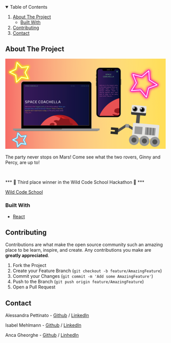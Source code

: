 <!-- TABLE OF CONTENTS -->
<details open="open">
  <summary>Table of Contents</summary>
  <ol>
    <li>
      <a href="#about-the-project">About The Project</a>
      <ul>
        <li><a href="#built-with">Built With</a></li>
      </ul>
    </li>
    <li><a href="#contributing">Contributing</a></li>
    <li><a href="#contact">Contact</a></li>
  </ol>
</details>

## About The Project

![Product Name Screen Shot](src/assets/Poster.png)

The party never stops on Mars! Come see what the two rovers, Ginny and Percy, are up to!

<!-- PROJECT LOGO -->
<br />
    <p> *** 🥉 Third place winner in the Wild Code School Hackathon 🥉 *** </p>
    <a href="https://www.wildcodeschool.com/en-GB"><p> Wild Code School</p></a>




### Built With


* [React](https://reactjs.org/)

 <!-- CONTRIBUTING -->
## Contributing

Contributions are what make the open source community such an amazing place to be learn, inspire, and create. Any contributions you make are **greatly appreciated**.

1. Fork the Project
2. Create your Feature Branch (`git checkout -b feature/AmazingFeature`)
3. Commit your Changes (`git commit -m 'Add some AmazingFeature'`)
4. Push to the Branch (`git push origin feature/AmazingFeature`)
5. Open a Pull Request

<!-- CONTACT -->
## Contact

Alessandra Pettinato - [Github](https://github.com/AlessandraPettinato) / [LinkedIn](https://www.linkedin.com/in/alessandra-pettinato/)

Isabel Mehlmann - [Github](https://github.com/Pits111) / [LinkedIn](https://www.linkedin.com/in/isabelmehlmann/)

Anca Gheorghe - [Github](https://github.com/anca2196) / [LinhedIn](https://www.linkedin.com/in/anca-laura-gheorghe/)


